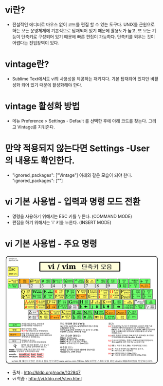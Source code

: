 # vi란?
- 전설적인 에디터로 마우스 없이 코드를 편집 할 수 있는 도구다. UNIX를 근원으로 하는 모든 운영체제에 기본적으로 탑재되어 있기 때문에 활용도가 높고, 또 모든 기능이 단축키로 구성되어 있기 때문에 빠른 편집이 가능하다. 단축키를 외우는 것이 어렵다는 진입장벽이 있다. 

# vintage란? 
- Sublime Text에서도 vi의 사용성을 제공하는 패키지다. 기본 탑재되어 있지만 비활성화 되어 있기 때문에 활성화해야 한다. 

# vintage 활성화 방법
- 메뉴 Preference > Settings - Default 를 선택한 후에 아래 코드를 찾는다. 그리고 Vintage를 지워준다.

# 만약 적용되지 않는다면 Settings -User 의 내용도 확인한다.
- "ignored_packages": ["Vintage"]
아래와 같은 모습이 되야 한다.
"ignored_packages": [""]

# vi 기본 사용법 - 입력과 명령 모드 전환
- 명령을 사용하기 위해서는 ESC 키를 누른다. (COMMAND MODE) 
- 편집을 하기 위해서는 'i' 키를 누른다. (INSERT MODE)

# vi 기본 사용법 - 주요 명령
![vi](img/vi.PNG)<br />

- 출처 : http://kldp.org/node/102947
- vi 학습 : http://vi.kldp.net/step.html
